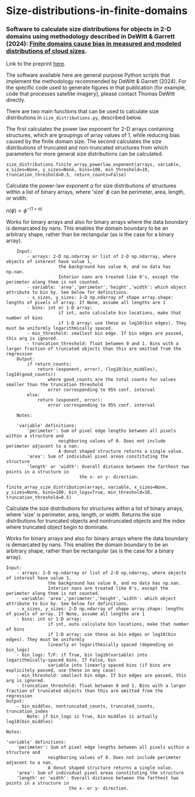 # Size-distributions-in-finite-domains
### Software to calculate size distributions for objects in 2-D domains using methodology described in DeWitt &amp; Garrett (2024): <u>Finite domains cause bias in measured and modeled distributions of cloud sizes</u>.

Link to the preprint [here](https://egusphere.copernicus.org/preprints/2024/egusphere-2024-67/).

The software available here are general purpose Python scripts that implement the methodology recommended by DeWitt &amp; Garrett (2024). For the specific code used to generate figures in that publication (for example, code that processes satellite imagery), please contact Thomas DeWitt directly.

There are two main functions that can be used to calculate size distributions in `size_distributions.py`, described below.

The first calculates the power law exponent for 2-D arrays containing structures, which are groupings of array values of 1, while reducing bias caused by the finite domain size. The second calculates the size distributions of truncated and non-truncated structures from which parameters for more general size distributions can be calculated.

`size_distributions.finite_array_powerlaw_exponent(arrays, variable, x_sizes=None, y_sizes=None, bins=100, min_threshold=10, truncation_threshold=0.5, return_counts=False)`

  Calculate the power-law exponent $\alpha$ for size distributions of structures within a 
  list of binary arrays, where 'size' $\phi$ can be perimeter, area, length, or width:

  $n(\phi) \propto \phi^{-(1+\alpha)}$
  
  Works for binary arrays and also for binary arrays where the data boundary is 
  demarcated by nans. This enables the domain boundary to be an arbitrary shape, 
  rather than be rectangular (as is the case for a binary array).
        
        Input:
            - arrays: 2-D np.ndarray or list of 2-D np.ndarray, where objects of interest have value 1, 
                        the background has value 0, and no data has np.nan. 
                        Interior nans are treated like 0's, except the perimeter along them is not counted.
            - variable: 'area','perimeter','height','width': which object attribute to bin by. See below for definitions.
            - x_sizes, y_sizes: 2-D np.ndarray of shape array.shape: lengths of pixels of array. If None, assume all lengths are 1
            - bins: int or 1-D array:
                        if int, auto calculate bin locations, make that number of bins
                        if 1-D array: use these as log10(bin edges). They must be uniformly logarithmically spaced.
            - min_threshold: smallest bin edge. If bin edges are passed, this arg is ignored.
            - truncation_threshold: float between 0 and 1. Bins with a larger fraction of truncated objects than this are omitted from the regression
        Output:
            if return_counts:
                return (exponent, error), (log10(bin_middles), log10(good_counts))
                    where good_counts are the total counts for values smaller than the truncation threshold
                    error corresponding to 95% conf. interval
            else:
                return (exponent, error):
                    error corresponding to 95% conf. interval

        Notes:

        'variable' definitions: 
            'perimeter': Sum of pixel edge lengths between all pixels within a structure and 
                        neighboring values of 0. Does not include perimeter adjacent to a nan.
                        A donut shaped structure returns a single value.
            'area': Sum of individual pixel areas constituting the structure
            'length' or 'width': Overall distance between the farthest two points in a structure in
                                the x- or y- direction.
                                
`finite_array_size_distribution(arrays, variable, x_sizes=None, y_sizes=None, bins=100, bin_logs=True, min_threshold=10, truncation_threshold=0.5)`

Calculate the size distributions for structures within a 
list of binary arrays, where 'size' is perimeter, area, length, or width.
Returns the size distributions for truncated objects and nontruncated objects
and the index where truncated object begin to dominate.

Works for binary arrays and also for binary arrays where the data boundary is 
demarcated by nans. This enables the domain boundary to be an arbitrary shape, 
rather than be rectangular (as is the case for a binary array).
        
    Input:
        - arrays: 2-D np.ndarray or list of 2-D np.ndarray, where objects of interest have value 1, 
                    the background has value 0, and no data has np.nan. 
                    Interior nans are treated like 0's, except the perimeter along them is not counted.
        - variable: 'area','perimeter','height','width': which object attribute to bin by. See below for definitions.
        - x_sizes, y_sizes: 2-D np.ndarray of shape array.shape: lengths of pixels of array. If None, assume all lengths are 1
        - bins: int or 1-D array:
                    if int, auto calculate bin locations, make that number of bins
                    if 1-D array: use these as bin edges or log10(bin edges). They must be uniformly 
                    linearly or logarithmically spaced (depending on bin_logs)
        - bin_logs: T/F: if True, bin log10(variable) into logarithmically-spaced bins. If False, bin
                    variable into linearly spaced bins (if bins are explicitely passed, use these in any case)
        - min_threshold: smallest bin edge. If bin edges are passed, this arg is ignored.
        - truncation_threshold: float between 0 and 1. Bins with a larger fraction of truncated objects than this are omitted from the regression
    Output:
        - bin_middles, nontruncated_counts, truncated_counts, truncation_index
            Note: if bin_logs is True, bin middles is actually log10(bin_middles)
  
    Notes:
  
    'variable' definitions: 
        'perimeter': Sum of pixel edge lengths between all pixels within a structure and 
                    neighboring values of 0. Does not include perimeter adjacent to a nan.
                    A donut shaped structure returns a single value.
        'area': Sum of individual pixel areas constituting the structure
        'length' or 'width': Overall distance between the farthest two points in a structure in
                            the x- or y- direction.




